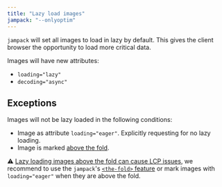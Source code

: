 ```yaml
---
title: "Lazy load images"
jampack: "--onlyoptim"
---
```


`jampack` will set all images to load in lazy by default. This gives the client browser the opportunity to load more critical data.

Images will have new attributes:
- `loading="lazy"`
- `decoding="async"`

## Exceptions

Images will not be lazy loaded in the following conditions:

- Image as attribute `loading="eager"`. Explicitly requesting for no lazy loading.
- Image is marked [above the fold](../optimize-above-the-fold/).

⚠️ [Lazy loading images above the fold can cause LCP issues](https://web.dev/lazy-loading-images/#effects-on-largest-contentful-paint-lcp),
we recommend to use the `jampack`'s [`<the-fold>` feature](../optimize-above-the-fold/) or mark images with `loading="eager"` when they are above the fold.
